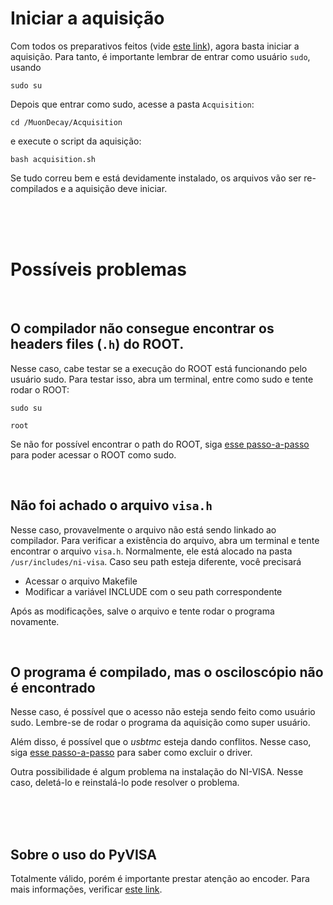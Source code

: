 # Iniciar a aquisição

Com todos os preparativos feitos (vide [este link](../README_PREP.md)), agora basta iniciar a aquisição. Para tanto, é importante lembrar de entrar como usuário `sudo`, usando

```
sudo su
```


Depois que entrar como sudo, acesse a pasta `Acquisition`:

```
cd /MuonDecay/Acquisition
```

e execute o script da aquisição:

```
bash acquisition.sh
```


Se tudo correu bem e está devidamente instalado, os arquivos vão ser re-compilados e a aquisição deve iniciar.

</br>
</br>
</br>





# Possíveis problemas

</br>



## O compilador não consegue encontrar os headers files (`.h`) do ROOT.

Nesse caso, cabe testar se a execução do ROOT está funcionando pelo usuário sudo. Para testar isso, abra um terminal, entre como sudo e tente rodar o ROOT:

```
sudo su

root
```

Se não for possível encontrar o path do ROOT, siga [esse passo-a-passo](../README_PREP.md#1-instalação-dos-pré-requisitos) para poder acessar o ROOT como sudo.

</br>



## Não foi achado o arquivo `visa.h`

Nesse caso, provavelmente o arquivo não está sendo linkado ao compilador. Para verificar a existência do arquivo, abra um terminal e tente encontrar o arquivo `visa.h`. Normalmente, ele está alocado na pasta `/usr/includes/ni-visa`. Caso seu path esteja diferente, você precisará

* Acessar o arquivo Makefile
* Modificar a variável INCLUDE com o seu path correspondente

Após as modificações, salve o arquivo e tente rodar o programa novamente.

</br>



## O programa é compilado, mas o osciloscópio não é encontrado

Nesse caso, é possível que o acesso não esteja sendo feito como usuário sudo. Lembre-se de rodar o programa da aquisição como super usuário.

Além disso, é possível que o *usbtmc* esteja dando conflitos. Nesse caso, siga [esse passo-a-passo](../README_PREP.md#22-resolução-de-possíveis-problemas) para saber como excluir o driver.

Outra possibilidade é algum problema na instalação do NI-VISA. Nesse caso, deletá-lo e reinstalá-lo pode resolver o problema.



</br>
</br>
</br>





## Sobre o uso do PyVISA

Totalmente válido, porém é importante prestar atenção ao encoder. Para mais informações, verificar [este link](https://docs.python.org/3/library/struct.html).
